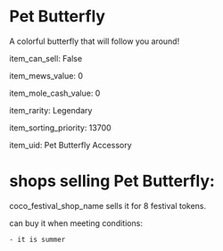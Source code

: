 # Pet Butterfly

A colorful butterfly that will follow you around!

item_can_sell: False

item_mews_value: 0

item_mole_cash_value: 0

item_rarity: Legendary

item_sorting_priority: 13700

item_uid: Pet Butterfly Accessory

# shops selling Pet Butterfly:

coco_festival_shop_name sells it for 8 festival tokens.

  can buy it when meeting conditions: 

    - it is summer